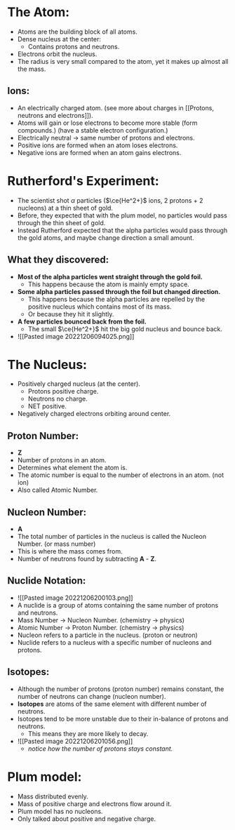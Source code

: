 # The Atom:
- Atoms are the building block of all atoms.
- Dense nucleus at the center:
	- Contains protons and neutrons.
- Electrons orbit the nucleus.
- The radius is very small compared to the atom, yet it makes up almost all the mass.

## Ions:
- An electrically charged atom. (see more about charges in [[Protons, neutrons and electrons]]).
- Atoms will gain or lose electrons to become more stable (form compounds.) (have a stable electron configuration.)
- Electrically neutral -> same number of protons and electrons.
- Positive ions are formed when an atom loses electrons.
- Negative ions are formed when an atom gains electrons.

# Rutherford's Experiment:
- The scientist shot $\alpha$ particles ($\ce{He^2+}$ ions, 2 protons + 2 nucleons) at a thin sheet of gold.
- Before, they expected that with the plum model, no particles would pass through the thin sheet of gold.
- Instead Rutherford expected that the alpha particles would pass through the gold atoms, and maybe change direction a small amount.

## What they discovered:
- **Most of the alpha particles went straight through the gold foil.**
	- This happens because the atom is mainly empty space.
- **Some alpha particles passed through the foil but changed direction.**
	- This happens because the alpha particles are repelled by the positive nucleus which contains most of its mass.
	- Or because they hit it slightly.
- **A few particles bounced back from the foil.**
	- The small $\ce{He^2+}$ hit the big gold nucleus and bounce back.
- ![[Pasted image 20221206094025.png]]


# The Nucleus:
- Positively charged nucleus (at the center).
	- Protons positive charge.
	- Neutrons no charge.
	- NET positive.
- Negatively charged electrons orbiting around center.

## Proton Number:
- **Z**
- Number of protons in an atom.
- Determines what element the atom is.
- The atomic number is equal to the number of electrons in an atom. (not ion)
- Also called Atomic Number.

## Nucleon Number:
- **A**
- The total number of particles in the nucleus is called the Nucleon Number. (or mass number)
- This is where the mass comes from.
- Number of neutrons found by subtracting **A** - **Z**.

## Nuclide Notation:
- ![[Pasted image 20221206200103.png]]
- A nuclide is a group of atoms containing the same number of protons and neutrons.
- Mass Number -> Nucleon Number. (chemistry -> physics)
- Atomic Number -> Proton Number. (chemistry -> physics)
- Nucleon refers to a particle in the nucleus. (proton or neutron)
- Nuclide refers to a nucleus with a specific number of nucleons and protons.

## Isotopes:
- Although the number of protons (proton number) remains constant, the number of neutrons can change (nucleon number).
- **Isotopes** are atoms of the same element with different number of neutrons.
- Isotopes tend to be more unstable due to their in-balance of protons and neutrons.
	- This means they are more likely to decay.
- ![[Pasted image 20221206201056.png]]
	- *notice how the number of protons stays constant.*

# Plum model:
- Mass distributed evenly.
- Mass of positive charge and electrons flow around it.
- Plum model has no nucleons.
- Only talked about positive and negative charge.